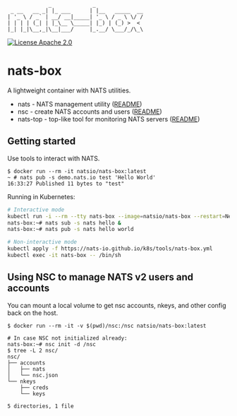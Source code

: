 ```
             _             _
 _ __   __ _| |_ ___      | |__   _____  __
| '_ \ / _` | __/ __|_____| '_ \ / _ \ \/ /
| | | | (_| | |_\__ \_____| |_) | (_) >  <
|_| |_|\__,_|\__|___/     |_.__/ \___/_/\_\
```

[![License Apache 2.0](https://img.shields.io/badge/License-Apache2-blue.svg)](https://www.apache.org/licenses/LICENSE-2.0)

# nats-box

A lightweight container with NATS utilities.

- nats - NATS management utility ([README](https://github.com/nats-io/natscli#readme))
- nsc - create NATS accounts and users ([README](https://github.com/nats-io/nsc#readme))
- nats-top - top-like tool for monitoring NATS servers ([README](https://github.com/nats-io/nats-top#readme))

## Getting started

Use tools to interact with NATS.

```
$ docker run --rm -it natsio/nats-box:latest
~ # nats pub -s demo.nats.io test 'Hello World'
16:33:27 Published 11 bytes to "test"
```

Running in Kubernetes:

```sh
# Interactive mode
kubectl run -i --rm --tty nats-box --image=natsio/nats-box --restart=Never
nats-box:~# nats sub -s nats hello &
nats-box:~# nats pub -s nats hello world

# Non-interactive mode
kubectl apply -f https://nats-io.github.io/k8s/tools/nats-box.yml
kubectl exec -it nats-box -- /bin/sh
```

## Using NSC to manage NATS v2 users and accounts

You can mount a local volume to get nsc accounts, nkeys, and other config back on the host.

```
$ docker run --rm -it -v $(pwd)/nsc:/nsc natsio/nats-box:latest

# In case NSC not initialized already:
nats-box:~# nsc init -d /nsc
$ tree -L 2 nsc/
nsc/
├── accounts
│   ├── nats
│   └── nsc.json
└── nkeys
    ├── creds
    └── keys

5 directories, 1 file
```
